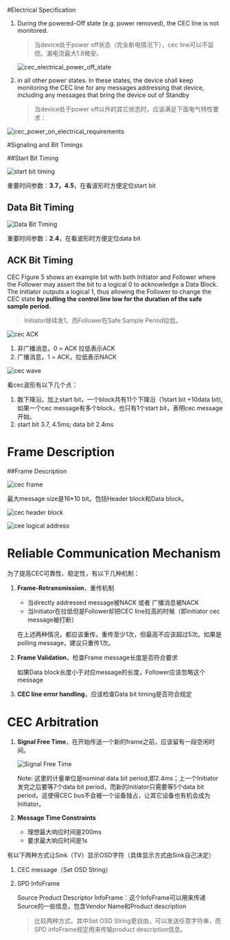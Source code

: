 #Electrical Specification

1. During the powered-Off state (e.g. power removed), the CEC line is not monitored. 

   > 当device处于power off状态（完全断电情况下），cec line可以不监控。漏电流最大1.8微安。

   ![cec_electrical_power_off_state](./picture/cec_electrical_power_off_state.png)

2. in all other power states. In these states, the device shall keep monitoring the CEC line for any messages addressing that device, including any messages that bring the device out of Standby 

   > 当device处于power off以外的其它状态时，应该满足下面电气特性要求：

![cec_power_on_electrical_requirements](./picture/cec_power_on_electrical_requirements.png)



#Signaling and Bit Timings

##Start Bit Timing

![start bit timing](./picture/start_bit_timing.png)

重要时间参数：**3.7，4.5**，在看波形时方便定位start bit

## Data Bit Timing

![Data Bit Timing](./picture/Data_Bit_Timing.png)

重要时间参数：**2.4**，在看波形时方便定位data bit

## ACK Bit Timing

CEC Figure 5 shows an example bit with both Initiator and Follower where the Follower may assert the bit to a logical 0 to acknowledge a Data Block. The Initiator outputs a logical 1, thus allowing the Follower to change the CEC state **by pulling the control line low for the duration of the safe sample period.**

> Initiator继续发1，而Follower在Safe Sample Period拉低。

![cec ACK](./picture/cec_ACK.png)

1. 非广播消息，0 = ACK 拉低表示ACK
2. 广播消息，1 = ACK，拉低表示NACK



![cec wave](./picture/cec_wave.jpg)

看cec波形有以下几个点：

1. 数下降沿，加上start bit，一个block共有11个下降沿（1start bit +10data bit),如果一个cec message有多个block，也只有1个start bit，表明cec message开始。
2. start bit 3.7, 4.5ms; data bit 2.4ms

# Frame Description

##Frame Description

![cec frame](./picture/cec_frame.png)

最大message size是16*10 bit。包括Header block和Data block。

![cec header block](./picture/cec_header_block.png)

![cee logical address](./picture/cee_logical_address.png)



# Reliable Communication Mechanism

为了提高CEC可靠性、稳定性，有以下几种机制：

1. **Frame-Retransmission**，重传机制

   * 当directly addressed message被NACK 或者 广播消息被NACK
   * 当Initiator在拉低但是Follower却把CEC line拉高的时候（即initiator cec message被打断）

   在上述两种情况，都应该重传。重传至少1次，但最高不应该超过5次。如果是polling message，建议只重传1次。

2. **Frame Validation**，检查Frame message长度是否符合要求

   如果Data block长度小于对应message的长度，Follower应该忽略这个message

3. **CEC line error handling**，应该检查Data bit timing是否符合规定



# CEC Arbitration

1. **Signal Free Time**，在开始传送一个新的frame之前，应该留有一段空闲时间。

   ![Signal Free Time](./picture/Signal_Free_Time.png)

   Note: 这里的计量单位是nominal data bit period,即2.4ms；上一个Initiator发完之后要等7个data bit period，而新的Initiator只需要等5个data bit period，这使得CEC bus不会被一个设备独占，让其它设备也有机会成为Initiator。

2. **Message Time Constraints**

   * 理想最大响应时间是200ms
   * 要求最大响应时间是1s



有以下两种方式让Sink（TV）显示OSD字符（具体显示方式由Sink自己决定）

1. CEC message（Set OSD String）

2. SPD InfoFrame 

   Source Product Descriptor InfoFrame：这个InfoFrame可以用来传递Source的一些信息，包含Vendor Name和Product description
   
   > 比较两种方式，其中Set OSD String更自由，可以发送任意字符串，而SPD infoFrame规定用来传输product description信息。